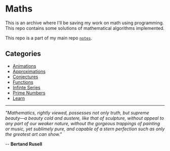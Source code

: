 # Maths

This is an archive where I'll be saving my work on math using programming. This repo contains some solutions of mathematical algorithms implemented.

This repo is a part of my main repo [`notes`](https://github.com/Sarthak2143/notes).

## Categories

- [Animations](src/animations)
- [Approximations](src/approximations)
- [Conjectures](src/conjectures)
- [Functions](src/functions)
- [Infinte Series](src/infinite_series)
- [Prime Numbers](src/prime_numbers)
- [Learn](src/learn)

---

*"Mathematics, rightly viewed, possesses not only truth, but supreme beauty—a beauty cold and austere, like that of sculpture, without appeal to any part of our weaker nature, without the gorgeous trappings of painting or music, yet sublimely pure, and capable of a stern perfection such as only the greatest art can show."*    

-- **Bertand Rusell**
